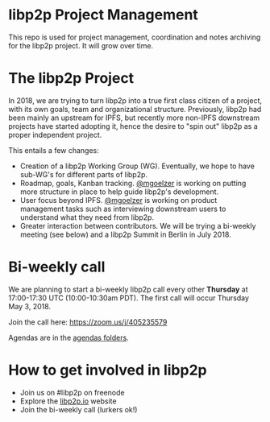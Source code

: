 # libp2p Project Management

This repo is used for project management, coordination and notes archiving for the libp2p project.  It will grow over time.

# The libp2p Project

In 2018, we are trying to turn libp2p into a true first class citizen of a project, with its own goals, team and organizational structure.  Previously, libp2p had been mainly an upstream for IPFS, but recently more non-IPFS downstream projects have started adopting it, hence the desire to "spin out" libp2p as a proper independent project.

This entails a few changes:

* Creation of a libp2p Working Group (WG).  Eventually, we hope to have sub-WG's for different parts of libp2p.
* Roadmap, goals, Kanban tracking.  [@mgoelzer](https://github.com/mgoelzer) is working on putting more structure in place to help guide libp2p's development.
* User focus beyond IPFS.  [@mgoelzer](https://github.com/mgoelzer) is working on product management tasks such as interviewing downstream users to understand what they need from libp2p.
* Greater interaction between contributors.  We will be trying a bi-weekly meeting (see below) and a libp2p Summit in Berlin in July 2018.

# Bi-weekly call

We are planning to start a bi-weekly libp2p call every other **Thursday** at 17:00-17:30 UTC (10:00-10:30am PDT).  The first call will occur Thursday May 3, 2018.

Join the call here:  https://zoom.us/j/405235579

Agendas are in the [agendas folders](https://github.com/libp2p/pm/tree/master/agendas).

# How to get involved in libp2p

* Join us on #libp2p on freenode
* Explore the [libp2p.io](https://libp2p.io/) website
* Join the bi-weekly call (lurkers ok!)

